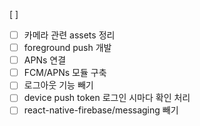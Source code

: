 [ ]

-   [ ] 카메라 관련 assets 정리
-   [ ] foreground push 개발
-   [ ] APNs 연결
-   [ ] FCM/APNs 모듈 구축
-   [ ] 로그아웃 기능 빼기
-   [ ] device push token 로그인 시마다 확인 처리
-   [ ] react-native-firebase/messaging 빼기
